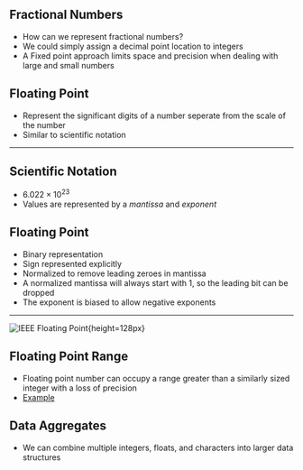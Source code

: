 Fractional Numbers
------------------

- How can we represent fractional numbers?
- We could simply assign a decimal point location to integers
- A Fixed point approach limits space and precision when dealing with large and small numbers

Floating Point
--------------

- Represent the significant digits of a number seperate from the scale of the number
- Similar to scientific notation

---

Scientific Notation
-------------------

- $6.022 \times 10^{23}$
- Values are represented by a *mantissa* and *exponent*

Floating Point
--------------

- Binary representation
- Sign represented explicitly
- Normalized to remove leading zeroes in mantissa
- A normalized mantissa will always start with 1, so the leading bit can be dropped
- The exponent is biased to allow negative exponents

---

![IEEE Floating Point](https://upload.wikimedia.org/wikipedia/commons/d/d2/Float_example.svg){height=128px}

Floating Point Range
--------------------

- Floating point number can occupy a range greater than a similarly sized integer with a loss of precision
- [Example](https://repl.it/@jncraton/max-int-floating-point)

Data Aggregates
---------------

- We can combine multiple integers, floats, and characters into larger data structures

